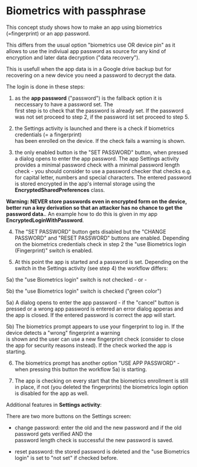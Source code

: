 # Biometrics with passphrase

This concept study shows how to make an app using biometrics (=fingerprint) or an app password.

This differs from the usual option "biometrics use OR device pin" as it allows to use the indiviual 
app password as source for any kind of encryption and later data decryption ("data recovery").

This is usefull when the app data is in a Google drive backup but for recovering on a new device you 
need a password to decrypt the data. 

The login is done in these steps:

1) as the **app password** ("password") is the fallback option it is neccessary to have a password set. The  
first step is to check that the password is already set. If the password was not set proceed to step 2, 
if the password ist set proceed to step 5.

2) the Settings activity is launched and there is a check if biometrics credentials (= a fingerprint)  
has been enrolled on the device. If the check fails a warning is shown.

3) the only enabled button is the "SET PASSWORD" button, when pressed a dialog opens to enter the app password. 
The app Settings activity provides a minimal password check with a minimal password length check - you should 
consider to use a password checker that checks e.g. for capital letter, numbers and special characters. 
The entered password is stored encrypted in the app's internal storage using the **EncryptedSharedPreferences** 
class.

**Warning: NEVER store passwords even in encrypted form on the device, better run a key derivation so that an attacker 
has no chance to get the password data.**. An example how to do this is given in my app **EncryptedLoginWithPassword**. 

4) The "SET PASSWORD" button gets disabled but the "CHANGE PASSWORD" and "RESET PASSWORD" buttons are enabled. Depending 
on the biometrics credentials check in step 2 the "use Biometrics login (Fingerprint)" switch is enabled.

5) At this point the app is started and a password is set. Depending on the switch in the Settings activity (see step 4) 
the workflow differs:

5a) the "use Biometrics login" switch is not checked - or -

5b) the "use Biometrics login" switch is checked ("green color")

5a) A dialog opens to enter the app password - if the "cancel" button is pressed or a wrong app password is entered 
an error dialog apperas and the app is closed. If the entered password is correct the app will start.

5b) The biometrics prompt appears to use your fingerprint to log in. If the device detects a "wrong" fingerprint a warning  
is shown and the user can use a new fingerprint check (consider to close the app for security reasons instead). If 
the check worked the app is starting. 

6) The biometrics prompt has another option "USE APP PASSWORD" - when pressing this button the workflow 5a) is starting. 

7) The app is checking on every start that the biometrics enrollment is still in place, if not (you deleted the fingerprints) 
the biometrics login option is disabled for the app as well.

Additional features in **Settings activity**:

There are two more buttons on the Settings screen:

- change password: enter the old and the new password and if the old password gets verified AND the  
  password length check is successful the new password is saved.

- reset password: the stored password is deleted and the "use Biometrics login" is set to "not set" if checked before.
